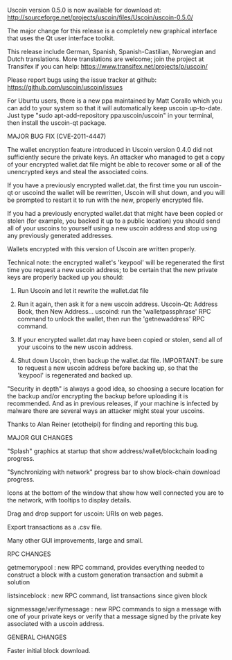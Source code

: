 Uscoin version 0.5.0 is now available for download at:
http://sourceforge.net/projects/uscoin/files/Uscoin/uscoin-0.5.0/

The major change for this release is a completely new graphical interface that uses the Qt user interface toolkit.

This release include German, Spanish, Spanish-Castilian, Norwegian and Dutch translations. More translations are welcome; join the project at Transifex if you can help:
https://www.transifex.net/projects/p/uscoin/

Please report bugs using the issue tracker at github:
https://github.com/uscoin/uscoin/issues

For Ubuntu users, there is a new ppa maintained by Matt Corallo which you can add to your system so that it will automatically keep uscoin up-to-date.  Just type "sudo apt-add-repository ppa:uscoin/uscoin" in your terminal, then install the uscoin-qt package.

MAJOR BUG FIX  (CVE-2011-4447)

The wallet encryption feature introduced in Uscoin version 0.4.0 did not sufficiently secure the private keys. An attacker who
managed to get a copy of your encrypted wallet.dat file might be able to recover some or all of the unencrypted keys and steal the
associated coins.

If you have a previously encrypted wallet.dat, the first time you run uscoin-qt or uscoind the wallet will be rewritten, Uscoin will
shut down, and you will be prompted to restart it to run with the new, properly encrypted file.

If you had a previously encrypted wallet.dat that might have been copied or stolen (for example, you backed it up to a public
location) you should send all of your uscoins to yourself using a new uscoin address and stop using any previously generated addresses.

Wallets encrypted with this version of Uscoin are written properly.

Technical note: the encrypted wallet's 'keypool' will be regenerated the first time you request a new uscoin address; to be certain that the
new private keys are properly backed up you should:

1. Run Uscoin and let it rewrite the wallet.dat file

2. Run it again, then ask it for a new uscoin address.
Uscoin-Qt: Address Book, then New Address...
uscoind: run the 'walletpassphrase' RPC command to unlock the wallet,  then run the 'getnewaddress' RPC command.

3. If your encrypted wallet.dat may have been copied or stolen, send  all of your uscoins to the new uscoin address.

4. Shut down Uscoin, then backup the wallet.dat file.
IMPORTANT: be sure to request a new uscoin address before backing up, so that the 'keypool' is regenerated and backed up.

"Security in depth" is always a good idea, so choosing a secure location for the backup and/or encrypting the backup before uploading it is recommended. And as in previous releases, if your machine is infected by malware there are several ways an attacker might steal your uscoins.

Thanks to Alan Reiner (etotheipi) for finding and reporting this bug.

MAJOR GUI CHANGES

"Splash" graphics at startup that show address/wallet/blockchain loading progress.

"Synchronizing with network" progress bar to show block-chain download progress.

Icons at the bottom of the window that show how well connected you are to the network, with tooltips to display details.

Drag and drop support for uscoin: URIs on web pages.

Export transactions as a .csv file.

Many other GUI improvements, large and small.

RPC CHANGES

getmemorypool : new RPC command, provides everything needed to construct a block with a custom generation transaction and submit a solution

listsinceblock : new RPC command, list transactions since given block

signmessage/verifymessage : new RPC commands to sign a message with one of your private keys or verify that a message signed by the private key associated with a uscoin address.

GENERAL CHANGES

Faster initial block download.
